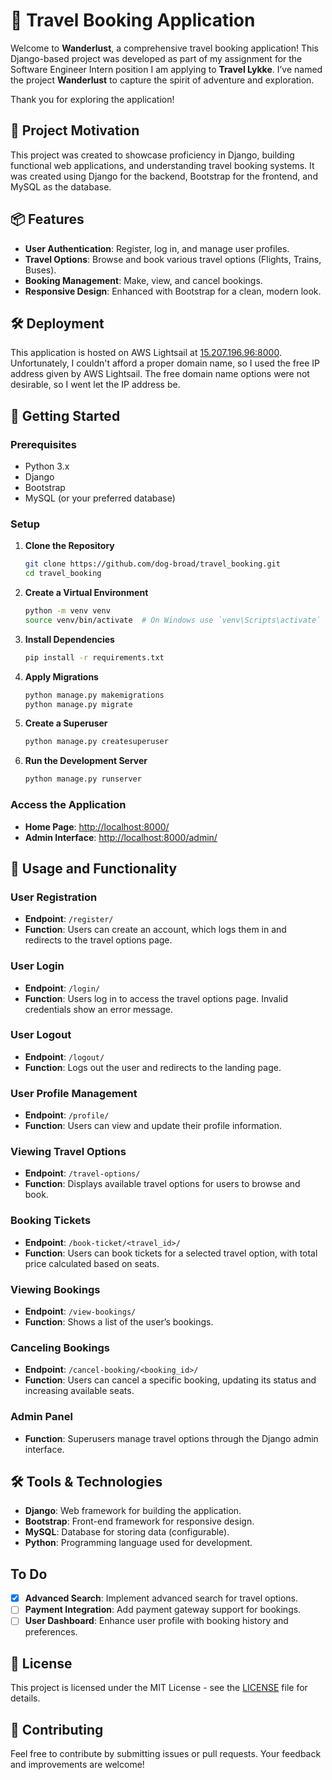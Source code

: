 # 🧳 Travel Booking Application

Welcome to **Wanderlust**, a comprehensive travel booking application! This Django-based project was developed as part of my assignment for the Software Engineer Intern position I am applying to **Travel Lykke**. I’ve named the project **Wanderlust** to capture the spirit of adventure and exploration. 

Thank you for exploring the application!

## 🌟 Project Motivation

This project was created to showcase proficiency in Django, building functional web applications, and understanding travel booking systems. It was created using Django for the backend, Bootstrap for the frontend, and MySQL as the database.

## 📦 Features

- **User Authentication**: Register, log in, and manage user profiles.
- **Travel Options**: Browse and book various travel options (Flights, Trains, Buses).
- **Booking Management**: Make, view, and cancel bookings.
- **Responsive Design**: Enhanced with Bootstrap for a clean, modern look.

## 🛠️ Deployment

This application is hosted on AWS Lightsail at [15.207.196.96:8000](http://15.207.196.96:8000). Unfortunately, I couldn't afford a proper domain name, so I used the free IP address given by AWS Lightsail. The free domain name options were not desirable, so I went let the IP address be.

## 🚀 Getting Started

### Prerequisites

- Python 3.x
- Django
- Bootstrap
- MySQL (or your preferred database)

### Setup

1. **Clone the Repository**

   ```bash
   git clone https://github.com/dog-broad/travel_booking.git
   cd travel_booking
   ```

2. **Create a Virtual Environment**

   ```bash
   python -m venv venv
   source venv/bin/activate  # On Windows use `venv\Scripts\activate`
   ```

3. **Install Dependencies**

   ```bash
   pip install -r requirements.txt
   ```

4. **Apply Migrations**

   ```bash
   python manage.py makemigrations
   python manage.py migrate
   ```

5. **Create a Superuser**

   ```bash
   python manage.py createsuperuser
   ```

6. **Run the Development Server**

   ```bash
   python manage.py runserver
   ```

### Access the Application

- **Home Page**: [http://localhost:8000/](http://localhost:8000/)
- **Admin Interface**: [http://localhost:8000/admin/](http://localhost:8000/admin/)

## 📄 Usage and Functionality

### User Registration

- **Endpoint**: `/register/`
- **Function**: Users can create an account, which logs them in and redirects to the travel options page.

### User Login

- **Endpoint**: `/login/`
- **Function**: Users log in to access the travel options page. Invalid credentials show an error message.

### User Logout

- **Endpoint**: `/logout/`
- **Function**: Logs out the user and redirects to the landing page.

### User Profile Management

- **Endpoint**: `/profile/`
- **Function**: Users can view and update their profile information.

### Viewing Travel Options

- **Endpoint**: `/travel-options/`
- **Function**: Displays available travel options for users to browse and book.

### Booking Tickets

- **Endpoint**: `/book-ticket/<travel_id>/`
- **Function**: Users can book tickets for a selected travel option, with total price calculated based on seats.

### Viewing Bookings

- **Endpoint**: `/view-bookings/`
- **Function**: Shows a list of the user’s bookings.

### Canceling Bookings

- **Endpoint**: `/cancel-booking/<booking_id>/`
- **Function**: Users can cancel a specific booking, updating its status and increasing available seats.

### Admin Panel

- **Function**: Superusers manage travel options through the Django admin interface.

## 🛠️ Tools & Technologies

- **Django**: Web framework for building the application.
- **Bootstrap**: Front-end framework for responsive design.
- **MySQL**: Database for storing data (configurable).
- **Python**: Programming language used for development.

## To Do

- [x] **Advanced Search**: Implement advanced search for travel options.
- [ ] **Payment Integration**: Add payment gateway support for bookings.
- [ ] **User Dashboard**: Enhance user profile with booking history and preferences.

## 📝 License

This project is licensed under the MIT License - see the [LICENSE](LICENSE) file for details.

## 🤝 Contributing

Feel free to contribute by submitting issues or pull requests. Your feedback and improvements are welcome!

